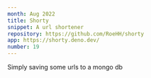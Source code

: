 ```yaml
---
month: Aug 2022
title: Shorty
snippet: A url shortener
repository: https://github.com/RoeHH/shorty
app: https://shorty.deno.dev/
number: 19
---
```


Simply saving some urls to a mongo db
